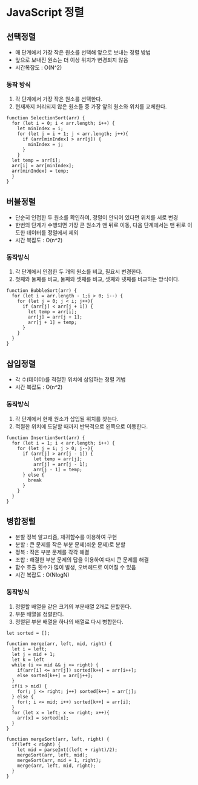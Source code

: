 # JavaScript 정렬

## 선택정렬
- 매 단계에서 가장 작은 원소를 선택해 앞으로 보내는 정렬 방법
- 앞으로 보내진 원소는 더 이상 위치가 변경되지 않음
- 시간복잡도 : O(N^2)

### 동작 방식
1. 각 단계에서 가장 작은 원소를 선택한다.
2. 현재까지 처리되지 않은 원소들 중 가장 앞의 원소와 위치를 교체한다.

```
function SelectionSort(arr) {
  for (let i = 0; i < arr.length; i++) {
    let minIndex = i;
    for (let j = i + 1; j < arr.length; j++){
      if (arr[minIndex] > arr[j]) {
        minIndex = j;
      }
    }
  let temp = arr[i];
  arr[i] = arr[minIndex];
  arr[minIndex] = temp;
  }
}
```

## 버블정렬
- 단순히 인접한 두 원소를 확인하여, 정렬이 안되어 있다면 위치를 서로 변경
- 한번의 단계가 수행되면 가장 큰 원소가 맨 뒤로 이동, 다음 단계에서는 맨 뒤로 이도한 데이터를 정렬에서 제외
- 시간 복잡도 : O(n^2)

### 동작방식
1. 각 단계에서 인접한 두 개의 원소를 비교, 필요시 변경한다.
2. 첫째와 둘째를 비교, 둘째와 셋째를 비교, 셋째와 넷째를 비교하는 방식이다.

```
function BubbleSort(arr) {
  for (let i = arr.length - 1;i > 0; i--) {
    for (let j = 0; j < i; j++){
      if (arr[j] < arr[j + 1]) {
        let temp = arr[i];
        arr[j] = arr[j + 1];
        arr[j + 1] = temp;
      }
    }
  }
}
```

## 삽입정렬
- 각 수(데이터)를 적절한 위치에 삽입하는 정렬 기법
- 시간 복잡도 : O(n^2)

### 동작방식
1. 각 단계에서 현재 원소가 삽입될 위치를 찾는다.
2. 적절한 위치에 도달할 때까지 반복적으로 왼쪽으로 이동한다.

```
function InsertionSort(arr) {
  for (let i = 1; i < arr.length; i++) {
    for (let j = i; j > 0; j--){
      if (arr[j] > arr[j - 1]) {
          let temp = arr[j];
          arr[j] = arr[j - 1];
          arr[j - 1] = temp;
      } else {
        break
      }
    }
  }
}
```

## 병합정렬
- 분할 정복 알고리즘, 재귀함수를 이용하여 구현
- 분할 : 큰 문제를 작은 부분 문제(쉬운 문제)로 분할
- 정복 : 작은 부분 문제를 각각 해결
- 조합 : 해결한 부분 문제의 답을 이용하여 다시 큰 문제를 해결
- 함수 호출 횟수가 많이 발생, 오버헤드로 이어질 수 있음
- 시간 복잡도 : O(NlogN)

### 동작방식
1. 정렬할 배열을 같은 크기의 부분배열 2개로 분할한다.
2. 부분 배열을 정렬한다.
3. 정렬된 부분 배열을 하나의 배열로 다시 병합한다.

```
let sorted = [];

function merge(arr, left, mid, right) {
  let i = left;
  let j = mid + 1;
  let k = left
  while (i <= mid && j <= right) {
    if(arr[i] <= arr[j]) sorted[k++] = arr[i++];
    else sorted[k++] = arr[j++];
  }
  if(i > mid) {
    for(; j <= right; j++) sorted[k++] = arr[j];
  } else {
    for(; i <= mid; i++) sorted[k++] = arr[i];
  }
  for (let x = left; x <= right; x++){
    arr[x] = sorted[x];
  }
}

function mergeSort(arr, left, right) {
  if(left < right) {
    let mid = parseInt((left + right)/2);
    mergeSort(arr, left, mid);
    mergeSort(arr, mid + 1, right);
    merge(arr, left, mid, right);
  }
}
```
